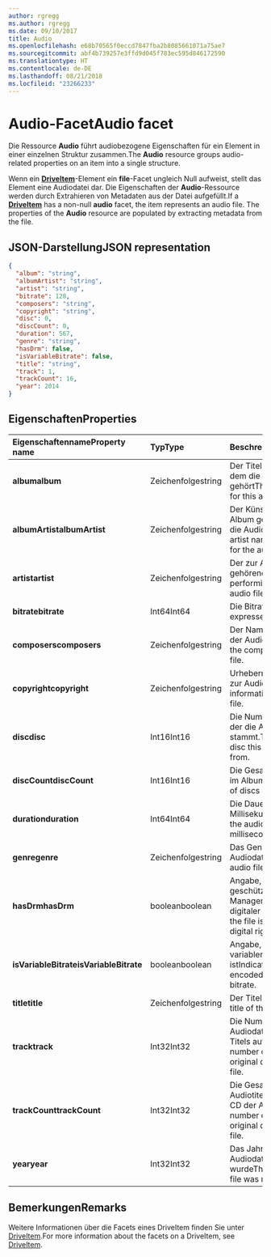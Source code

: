 ```yaml
---
author: rgregg
ms.author: rgregg
ms.date: 09/10/2017
title: Audio
ms.openlocfilehash: e68b70565f0eccd7847fba2b8085661071a75ae7
ms.sourcegitcommit: abf4b739257e3ffd9d045f783ec595d846172590
ms.translationtype: HT
ms.contentlocale: de-DE
ms.lasthandoff: 08/21/2018
ms.locfileid: "23266233"
---
```

# <a name="audio-facet"></a><span data-ttu-id="0cbae-102">Audio-Facet</span><span class="sxs-lookup"><span data-stu-id="0cbae-102">Audio facet</span></span>

<span data-ttu-id="0cbae-103">Die Ressource **Audio** führt audiobezogene Eigenschaften für ein Element in einer einzelnen Struktur zusammen.</span><span class="sxs-lookup"><span data-stu-id="0cbae-103">The **Audio** resource groups audio-related properties on an item into a single structure.</span></span>

<span data-ttu-id="0cbae-p101">Wenn ein [**DriveItem**](driveitem.md)-Element ein **file**-Facet ungleich Null aufweist, stellt das Element eine Audiodatei dar. Die Eigenschaften der **Audio**-Ressource werden durch Extrahieren von Metadaten aus der Datei aufgefüllt.</span><span class="sxs-lookup"><span data-stu-id="0cbae-p101">If a [**DriveItem**](driveitem.md) has a non-null **audio** facet, the item represents an audio file. The properties of the **Audio** resource are populated by extracting metadata from the file.</span></span> 

## <a name="json-representation"></a><span data-ttu-id="0cbae-106">JSON-Darstellung</span><span class="sxs-lookup"><span data-stu-id="0cbae-106">JSON representation</span></span>

<!-- { "blockType": "resource", "@odata.type": "microsoft.graph.audio" } -->
```json
{
  "album": "string",
  "albumArtist": "string",
  "artist": "string",
  "bitrate": 128,
  "composers": "string",
  "copyright": "string",
  "disc": 0,
  "discCount": 0,
  "duration": 567,
  "genre": "string",
  "hasDrm": false,
  "isVariableBitrate": false,
  "title": "string",
  "track": 1,
  "trackCount": 16,
  "year": 2014
}
```

## <a name="properties"></a><span data-ttu-id="0cbae-107">Eigenschaften</span><span class="sxs-lookup"><span data-stu-id="0cbae-107">Properties</span></span>

| <span data-ttu-id="0cbae-108">Eigenschaftenname</span><span class="sxs-lookup"><span data-stu-id="0cbae-108">Property name</span></span>         | <span data-ttu-id="0cbae-109">Typ</span><span class="sxs-lookup"><span data-stu-id="0cbae-109">Type</span></span>    | <span data-ttu-id="0cbae-110">Beschreibung</span><span class="sxs-lookup"><span data-stu-id="0cbae-110">Description</span></span>                                                          |
|:----------------------|:--------|:---------------------------------------------------------------------|
| <span data-ttu-id="0cbae-111">**album**</span><span class="sxs-lookup"><span data-stu-id="0cbae-111">**album**</span></span>             | <span data-ttu-id="0cbae-112">Zeichenfolge</span><span class="sxs-lookup"><span data-stu-id="0cbae-112">string</span></span>  | <span data-ttu-id="0cbae-113">Der Titel des Albums, zu dem die Audiodatei gehört</span><span class="sxs-lookup"><span data-stu-id="0cbae-113">The title of the album for this audio file.</span></span>                          |
| <span data-ttu-id="0cbae-114">**albumArtist**</span><span class="sxs-lookup"><span data-stu-id="0cbae-114">**albumArtist**</span></span>       | <span data-ttu-id="0cbae-115">Zeichenfolge</span><span class="sxs-lookup"><span data-stu-id="0cbae-115">string</span></span>  | <span data-ttu-id="0cbae-116">Der Künstler, der für das Album genannt ist, zu dem die Audiodatei gehört</span><span class="sxs-lookup"><span data-stu-id="0cbae-116">The artist named on the album for the audio file.</span></span>                    |
| <span data-ttu-id="0cbae-117">**artist**</span><span class="sxs-lookup"><span data-stu-id="0cbae-117">**artist**</span></span>            | <span data-ttu-id="0cbae-118">Zeichenfolge</span><span class="sxs-lookup"><span data-stu-id="0cbae-118">string</span></span>  | <span data-ttu-id="0cbae-119">Der zur Audiodatei gehörende Künstler</span><span class="sxs-lookup"><span data-stu-id="0cbae-119">The performing artist for the audio file.</span></span>                            |
| <span data-ttu-id="0cbae-120">**bitrate**</span><span class="sxs-lookup"><span data-stu-id="0cbae-120">**bitrate**</span></span>           | <span data-ttu-id="0cbae-121">Int64</span><span class="sxs-lookup"><span data-stu-id="0cbae-121">Int64</span></span>   | <span data-ttu-id="0cbae-122">Die Bitrate in KBit/s</span><span class="sxs-lookup"><span data-stu-id="0cbae-122">Bitrate expressed in kbps.</span></span>                                           |
| <span data-ttu-id="0cbae-123">**composers**</span><span class="sxs-lookup"><span data-stu-id="0cbae-123">**composers**</span></span>         | <span data-ttu-id="0cbae-124">Zeichenfolge</span><span class="sxs-lookup"><span data-stu-id="0cbae-124">string</span></span>  | <span data-ttu-id="0cbae-125">Der Name des Komponisten der Audiodatei</span><span class="sxs-lookup"><span data-stu-id="0cbae-125">The name of the composer of the audio file.</span></span>                          |
| <span data-ttu-id="0cbae-126">**copyright**</span><span class="sxs-lookup"><span data-stu-id="0cbae-126">**copyright**</span></span>         | <span data-ttu-id="0cbae-127">Zeichenfolge</span><span class="sxs-lookup"><span data-stu-id="0cbae-127">string</span></span>  | <span data-ttu-id="0cbae-128">Urheberrechtsinformationen zur Audiodatei</span><span class="sxs-lookup"><span data-stu-id="0cbae-128">Copyright information for the audio file.</span></span>                            |
| <span data-ttu-id="0cbae-129">**disc**</span><span class="sxs-lookup"><span data-stu-id="0cbae-129">**disc**</span></span>              | <span data-ttu-id="0cbae-130">Int16</span><span class="sxs-lookup"><span data-stu-id="0cbae-130">Int16</span></span>   | <span data-ttu-id="0cbae-131">Die Nummer der CD, von der die Audiodatei stammt.</span><span class="sxs-lookup"><span data-stu-id="0cbae-131">The number of the disc this audio file came from.</span></span>                    |
| <span data-ttu-id="0cbae-132">**discCount**</span><span class="sxs-lookup"><span data-stu-id="0cbae-132">**discCount**</span></span>         | <span data-ttu-id="0cbae-133">Int16</span><span class="sxs-lookup"><span data-stu-id="0cbae-133">Int16</span></span>   | <span data-ttu-id="0cbae-134">Die Gesamtanzahl von CDs im Album</span><span class="sxs-lookup"><span data-stu-id="0cbae-134">The total number of discs in this album.</span></span>                             |
| <span data-ttu-id="0cbae-135">**duration**</span><span class="sxs-lookup"><span data-stu-id="0cbae-135">**duration**</span></span>          | <span data-ttu-id="0cbae-136">Int64</span><span class="sxs-lookup"><span data-stu-id="0cbae-136">Int64</span></span>   | <span data-ttu-id="0cbae-137">Die Dauer der Audiodatei in Millisekunden</span><span class="sxs-lookup"><span data-stu-id="0cbae-137">Duration of the audio file, expressed in milliseconds</span></span>                |
| <span data-ttu-id="0cbae-138">**genre**</span><span class="sxs-lookup"><span data-stu-id="0cbae-138">**genre**</span></span>             | <span data-ttu-id="0cbae-139">Zeichenfolge</span><span class="sxs-lookup"><span data-stu-id="0cbae-139">string</span></span>  | <span data-ttu-id="0cbae-140">Das Genre der Audiodatei</span><span class="sxs-lookup"><span data-stu-id="0cbae-140">The genre of this audio file.</span></span>                                        |
| <span data-ttu-id="0cbae-141">**hasDrm**</span><span class="sxs-lookup"><span data-stu-id="0cbae-141">**hasDrm**</span></span>            | <span data-ttu-id="0cbae-142">boolean</span><span class="sxs-lookup"><span data-stu-id="0cbae-142">boolean</span></span> | <span data-ttu-id="0cbae-143">Angabe, ob die Datei DRM-geschützt ist (Digital Rights Management, Verwaltung digitaler Rechte)</span><span class="sxs-lookup"><span data-stu-id="0cbae-143">Indicates if the file is protected with digital rights management.</span></span>   |
| <span data-ttu-id="0cbae-144">**isVariableBitrate**</span><span class="sxs-lookup"><span data-stu-id="0cbae-144">**isVariableBitrate**</span></span> | <span data-ttu-id="0cbae-145">boolean</span><span class="sxs-lookup"><span data-stu-id="0cbae-145">boolean</span></span> | <span data-ttu-id="0cbae-146">Angabe, ob die Datei mit variabler Bitrate codiert ist</span><span class="sxs-lookup"><span data-stu-id="0cbae-146">Indicates if the file is encoded with a variable bitrate.</span></span>            |
| <span data-ttu-id="0cbae-147">**title**</span><span class="sxs-lookup"><span data-stu-id="0cbae-147">**title**</span></span>             | <span data-ttu-id="0cbae-148">Zeichenfolge</span><span class="sxs-lookup"><span data-stu-id="0cbae-148">string</span></span>  | <span data-ttu-id="0cbae-149">Der Titel der Audiodatei</span><span class="sxs-lookup"><span data-stu-id="0cbae-149">The title of the audio file.</span></span>                                         |
| <span data-ttu-id="0cbae-150">**track**</span><span class="sxs-lookup"><span data-stu-id="0cbae-150">**track**</span></span>             | <span data-ttu-id="0cbae-151">Int32</span><span class="sxs-lookup"><span data-stu-id="0cbae-151">Int32</span></span>   | <span data-ttu-id="0cbae-152">Die Nummer des der Audiodatei entsprechenden Titels auf der Quell-CD</span><span class="sxs-lookup"><span data-stu-id="0cbae-152">The number of the track on the original disc for this audio file.</span></span>    |
| <span data-ttu-id="0cbae-153">**trackCount**</span><span class="sxs-lookup"><span data-stu-id="0cbae-153">**trackCount**</span></span>        | <span data-ttu-id="0cbae-154">Int32</span><span class="sxs-lookup"><span data-stu-id="0cbae-154">Int32</span></span>   | <span data-ttu-id="0cbae-155">Die Gesamtanzahl von Audiotiteln auf der Quell-CD der Audiodatei</span><span class="sxs-lookup"><span data-stu-id="0cbae-155">The total number of tracks on the original disc for this audio file.</span></span> |
| <span data-ttu-id="0cbae-156">**year**</span><span class="sxs-lookup"><span data-stu-id="0cbae-156">**year**</span></span>              | <span data-ttu-id="0cbae-157">Int32</span><span class="sxs-lookup"><span data-stu-id="0cbae-157">Int32</span></span>   | <span data-ttu-id="0cbae-158">Das Jahr, in dem die Audiodatei aufgenommen wurde</span><span class="sxs-lookup"><span data-stu-id="0cbae-158">The year the audio file was recorded.</span></span>                                |

[item-resource]: ../resources/driveitem.md

## <a name="remarks"></a><span data-ttu-id="0cbae-159">Bemerkungen</span><span class="sxs-lookup"><span data-stu-id="0cbae-159">Remarks</span></span>

<span data-ttu-id="0cbae-160">Weitere Informationen über die Facets eines DriveItem finden Sie unter [DriveItem](driveitem.md).</span><span class="sxs-lookup"><span data-stu-id="0cbae-160">For more information about the facets on a DriveItem, see [DriveItem](driveitem.md).</span></span>

<!-- {
  "type": "#page.annotation",
  "description": "The audio facet provides information about music or audio metadata.",
  "keywords": "music,audio,metadata,onedrive",
  "section": "documentation",
  "tocPath": "Facets/Audio"
} -->
